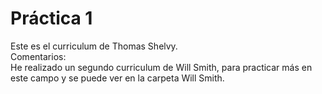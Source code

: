  # Práctica 1
Este es el curriculum de Thomas Shelvy.
<br>
Comentarios:
<br>
He realizado un segundo curriculum de Will Smith, para practicar más en este campo y se puede ver en la carpeta Will Smith.